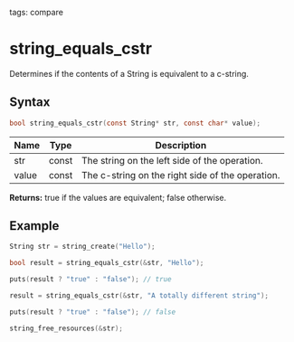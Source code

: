 tags: compare

# string_equals_cstr

Determines if the contents of a String is equivalent to a c-string.

## Syntax

```c
bool string_equals_cstr(const String* str, const char* value);
```

| Name | Type | Description |
| --- | --- | --- |
| str | const | The string on the left side of the operation. |
| value | const | The c-string on the right side of the operation. |

**Returns:** true if the values are equivalent; false otherwise.

## Example

```c
String str = string_create("Hello");

bool result = string_equals_cstr(&str, "Hello");

puts(result ? "true" : "false"); // true

result = string_equals_cstr(&str, "A totally different string");

puts(result ? "true" : "false"); // false

string_free_resources(&str);
```